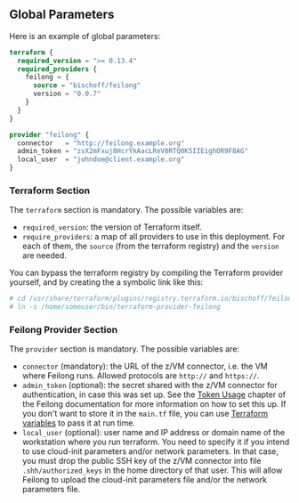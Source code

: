## Global Parameters

Here is an example of global parameters:

```terraform
terraform {
  required_version = ">= 0.13.4"
  required_providers {
    feilong = {
      source = "bischoff/feilong"
      version = "0.0.7"
    }
  }
}

provider "feilong" {
  connector   = "http://feilong.example.org"
  admin_token = "zvX2mFxuj8HcrYkAacLReV0RTQ0K5IIEighOR9F8AG"
  local_user  = "johndoe@client.example.org"
}
```

### Terraform Section

The `terraform` section is mandatory. The possible variables are:

 * `required_version`: the version of Terraform itself.
 * `require_providers`: a map of all providers to use in this deployment. For each of them, the `source` (from the terraform registry) and the `version` are needed.

You can bypass the terraform registry by compiling the Terraform provider yourself, and by creating the a symbolic link like this:

```bash
# cd /usr/share/terraform/plugins/registry.terraform.io/bischoff/feilong/0.0.7/linux_amd64/
# ln -s /home/someuser/bin/terraform-provider-feilong
```


### Feilong Provider Section

The `provider` section is mandatory. The possible variables are:

 * `connector` (mandatory): the URL of the z/VM connector, i.e. the VM where Feilong runs. Allowed protocols are `http://` and `https://`.
 * `admin_token` (optional): the secret shared with the z/VM connector for authentication, in case this was set up. See the [Token Usage](https://cloudlib4zvm.readthedocs.io/en/latest/setuphttpd.html#token-usage) chapter of the Feilong documentation for more information on how to set this up. If you don't want to store it in the `main.tf` file, you can use [Terraform variables](https://developer.hashicorp.com/terraform/language/values/variables) to pass it at run time.
 * `local_user` (optional): user name and IP address or domain name of the workstation where you run terraform. You need to specify it if you intend to use cloud-init parameters and/or network parameters. In that case, you must drop the public SSH key of the z/VM connector into file `.shh/authorized_keys` in the home directory of that user. This will allow Feilong to upload the cloud-init parameters file and/or the network parameters file.
